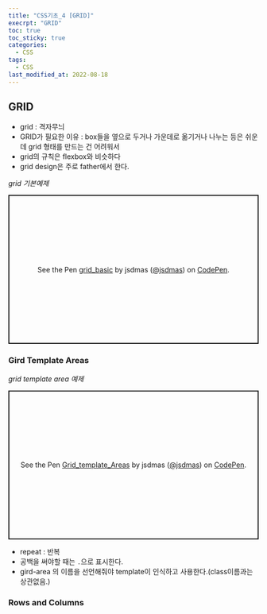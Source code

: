 ```yaml
---
title: "CSS기초_4 [GRID]"
execrpt: "GRID"
toc: true
toc_sticky: true
categories:
  - CSS
tags:
  - CSS
last_modified_at: 2022-08-18
---
```


## GRID

* grid : 격자무늬
* GRID가 필요한 이유 : box들을 옆으로 두거나 가운데로 옮기거나 나누는 등은 쉬운데 grid 형태를 만드는 건 어려워서
* grid의 규칙은 flexbox와 비슷하다
* grid design은 주로 father에서 한다.

*grid 기본예제*
<p class="codepen" data-height="300" data-default-tab="html,result" data-slug-hash="jOzXGbM" data-user="jsdmas" style="height: 300px; box-sizing: border-box; display: flex; align-items: center; justify-content: center; border: 2px solid; margin: 1em 0; padding: 1em;">
  <span>See the Pen <a href="https://codepen.io/jsdmas/pen/jOzXGbM">
  grid_basic</a> by jsdmas (<a href="https://codepen.io/jsdmas">@jsdmas</a>)
  on <a href="https://codepen.io">CodePen</a>.</span>
</p>
<script async src="https://cpwebassets.codepen.io/assets/embed/ei.js"></script>


### Gird Template Areas

*grid template area 예제*
<p class="codepen" data-height="300" data-default-tab="html,result" data-slug-hash="poLqWQp" data-user="jsdmas" style="height: 300px; box-sizing: border-box; display: flex; align-items: center; justify-content: center; border: 2px solid; margin: 1em 0; padding: 1em;">
  <span>See the Pen <a href="https://codepen.io/jsdmas/pen/poLqWQp">
  Grid_template_Areas</a> by jsdmas (<a href="https://codepen.io/jsdmas">@jsdmas</a>)
  on <a href="https://codepen.io">CodePen</a>.</span>
</p>
<script async src="https://cpwebassets.codepen.io/assets/embed/ei.js"></script>

* repeat : 반복
* 공백을 써야할 때는 `.`으로 표시한다.
* gird-area 의 이름을 선언해줘야 template이 인식하고 사용한다.(class이름과는 상관없음.)


### Rows and Columns



